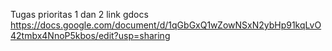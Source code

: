 Tugas prioritas 1 dan 2
link gdocs https://docs.google.com/document/d/1qGbGxQ1wZowNSxN2ybHp91kqLvO42tmbx4NnoP5kbos/edit?usp=sharing

